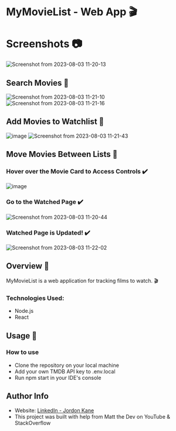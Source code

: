 # MyMovieList - Web App 🎬
# Screenshots 📷
![Screenshot from 2023-08-03 11-20-13](https://github.com/jordonkane/my-movie-list/assets/55868384/48402808-63b6-42e2-9eb7-c10caef38adb)
## Search Movies 🎥
![Screenshot from 2023-08-03 11-21-10](https://github.com/jordonkane/my-movie-list/assets/55868384/7102d89e-0fb2-40d6-b36f-267d3c606f62)
![Screenshot from 2023-08-03 11-21-16](https://github.com/jordonkane/my-movie-list/assets/55868384/99254dc7-df71-4489-8afc-8cfc9a892b03)
## Add Movies to Watchlist 🎥
![image](https://github.com/jordonkane/my-movie-list/assets/55868384/4efd2031-02a4-4340-8e69-fe793420e691)
![Screenshot from 2023-08-03 11-21-43](https://github.com/jordonkane/my-movie-list/assets/55868384/4ee85621-1929-4fab-b6e8-7bc526ec9741)
## Move Movies Between Lists 🎥
### Hover over the Movie Card to Access Controls :heavy_check_mark:
![image](https://github.com/jordonkane/my-movie-list/assets/55868384/729aea8b-ef51-4fb8-9ba4-7d99d840b4ec)
### Go to the Watched Page :heavy_check_mark:
![Screenshot from 2023-08-03 11-20-44](https://github.com/jordonkane/my-movie-list/assets/55868384/e5014966-a31d-4209-ad0e-b1d8d9d8cdaa)
### Watched Page is Updated! :heavy_check_mark:
![Screenshot from 2023-08-03 11-22-02](https://github.com/jordonkane/my-movie-list/assets/55868384/e4b68fdb-655a-421e-9dc4-362a170a19c8)

## Overview :sunflower:
MyMovieList is a web application for tracking films to watch. 🎬

### Technologies Used:
- Node.js
- React

## Usage :wrench:
### How to use
- Clone the repository on your local machine
- Add your own TMDB API key to .env.local
- Run npm start in your IDE's console

## Author Info
- Website: [LinkedIn - Jordon Kane](https://www.linkedin.com/in/jordonkane/)
- This project was built with help from Matt the Dev on YouTube & StackOverflow

